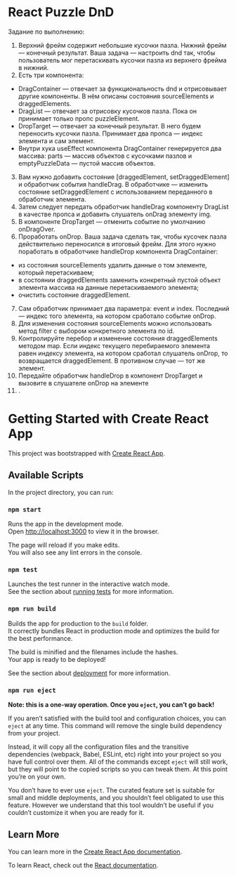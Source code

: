 # React Puzzle DnD
Задание по выполнению:
1. Верхний фрейм содержит небольшие кусочки пазла. Нижний фрейм — конечный результат. Ваша задача — настроить dnd так, чтобы пользователь мог перетаскивать кусочки пазла из верхнего фрейма в нижний.
2. Есть три компонента:
* DragContainer — отвечает за функциональность dnd и отрисовывает другие компоненты. В нём описаны состояния sourceElements и draggedElements.
* DragList — отвечает за отрисовку кусочков пазла. Пока он принимает только пропс puzzleElement.
* DropTarget — отвечает за конечный результат. В него будем переносить кусочки пазла. Принимает два пропса — индекс элемента и сам элемент.
* Внутри хука useEffect компонента DragContainer генерируется два массива: parts — массив объектов с кусочками пазлов и emptyPuzzleData — пустой массив объектов.
3. Вам нужно добавить состояние [draggedElement, setDraggedElement] и обработчик события handleDrag. В обработчике — изменить состояние setDraggedElement с использованием переданного в обработчик элемента.
4. Затем следует передать обработчик handleDrag компоненту DragList в качестве пропса и добавить слушатель onDrag элементу img.
5. В компоненте DropTarget — отменить событие по умолчанию onDragOver.
6. Проработать onDrop. Ваша задача сделать так, чтобы кусочек пазла действительно переносился в итоговый фрейм. Для этого нужно поработать в обработчике handleDrop компонента DragContainer:
* из состояния sourceElements удалить данные о том элементе, который перетаскиваем;
* в состоянии draggedElements заменить конкретный пустой объект элемента массива на данные перетаскиваемого элемента;
* очистить состояние draggedElement.
7. Сам обработчик принимает два параметра: event и index. Последний — индекс того элемента, на котором сработало событие onDrop.
8. Для изменения состояния sourceElements можно использовать метод filter с выбором конкретного элемента по id.
9. Контролируйте перебор и изменение состояния draggedElements методом map. Если индекс текущего перебираемого элемента равен индексу элемента, на котором сработал слушатель onDrop, то возвращается draggedElement. В противном случае — тот же элемент.
10. Передайте обработчик handleDrop в компонент DropTarget и вызовите в слушателе onDrop на элементе <li>.

# Getting Started with Create React App

This project was bootstrapped with [Create React App](https://github.com/facebook/create-react-app).

## Available Scripts

In the project directory, you can run:

### `npm start`

Runs the app in the development mode.\
Open [http://localhost:3000](http://localhost:3000) to view it in the browser.

The page will reload if you make edits.\
You will also see any lint errors in the console.

### `npm test`

Launches the test runner in the interactive watch mode.\
See the section about [running tests](https://facebook.github.io/create-react-app/docs/running-tests) for more information.

### `npm run build`

Builds the app for production to the `build` folder.\
It correctly bundles React in production mode and optimizes the build for the best performance.

The build is minified and the filenames include the hashes.\
Your app is ready to be deployed!

See the section about [deployment](https://facebook.github.io/create-react-app/docs/deployment) for more information.

### `npm run eject`

**Note: this is a one-way operation. Once you `eject`, you can’t go back!**

If you aren’t satisfied with the build tool and configuration choices, you can `eject` at any time. This command will remove the single build dependency from your project.

Instead, it will copy all the configuration files and the transitive dependencies (webpack, Babel, ESLint, etc) right into your project so you have full control over them. All of the commands except `eject` will still work, but they will point to the copied scripts so you can tweak them. At this point you’re on your own.

You don’t have to ever use `eject`. The curated feature set is suitable for small and middle deployments, and you shouldn’t feel obligated to use this feature. However we understand that this tool wouldn’t be useful if you couldn’t customize it when you are ready for it.

## Learn More

You can learn more in the [Create React App documentation](https://facebook.github.io/create-react-app/docs/getting-started).

To learn React, check out the [React documentation](https://reactjs.org/).
